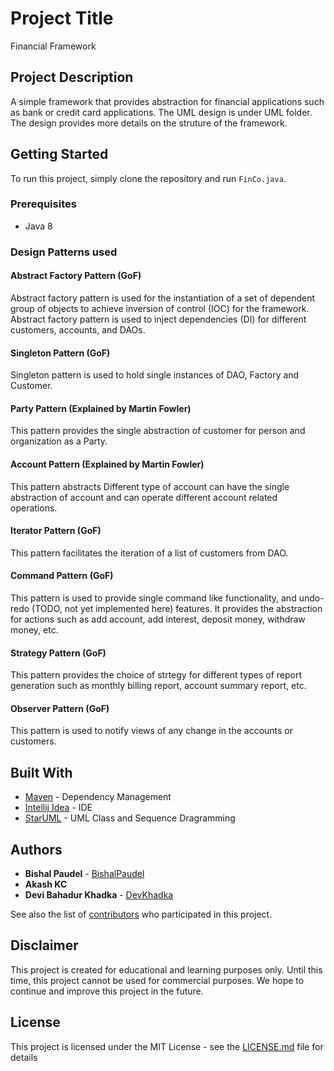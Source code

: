 # Project Title

Financial Framework

## Project Description

A simple framework that provides abstraction for financial applications such as bank or credit card applications. The UML design is under UML folder. The design provides more details on the struture of the framework.

## Getting Started

To run this project, simply clone the repository and run `FinCo.java`.

### Prerequisites

* Java 8

### Design Patterns used

#### Abstract Factory Pattern (GoF)
Abstract factory pattern is used for the instantiation of a set of dependent group of objects to achieve inversion of control (IOC) for the framework. Abstract factory pattern is used to inject dependencies (DI) for different customers, accounts, and DAOs.

#### Singleton Pattern (GoF)
Singleton pattern is used to hold single instances of DAO, Factory and Customer.

#### Party Pattern (Explained by Martin Fowler)
This pattern provides the single abstraction of customer for person and organization as a Party.

#### Account Pattern (Explained by Martin Fowler)
This pattern abstracts
Different type of account can have the single abstraction of account and can operate different account related operations. 

#### Iterator Pattern (GoF)
This pattern facilitates the iteration of a list of customers from DAO.

#### Command Pattern (GoF)
This pattern is used to provide single command like functionality, and undo-redo (TODO, not yet implemented here) features. It provides the abstraction for actions such as add account, add interest, deposit money, withdraw money, etc.

#### Strategy Pattern (GoF)
This pattern provides the choice of strtegy for different types of report generation such as monthly billing report, account summary report, etc.

#### Observer Pattern (GoF)
This pattern is used to notify views of any change in the accounts or customers.

## Built With

* [Maven](https://maven.apache.org/) - Dependency Management
* [Intellij Idea](https://www.jetbrains.com/idea/) - IDE
* [StarUML](http://staruml.io/) - UML Class and Sequence Dragramming

## Authors

* **Bishal Paudel** - [BishalPaudel](https://github.com/bishalpaudel)
* **Akash KC** 
* **Devi Bahadur Khadka** - [DevKhadka](https://github.com/dbkhadka)

See also the list of [contributors](https://github.com/bishalpaudel/FinCo/contributors) who participated in this project.

## Disclaimer
This project is created for educational and learning purposes only. Until this time, this project cannot be used for commercial purposes. We hope to continue and improve this project in the future.

## License

This project is licensed under the MIT License - see the [LICENSE.md](LICENSE.md) file for details

